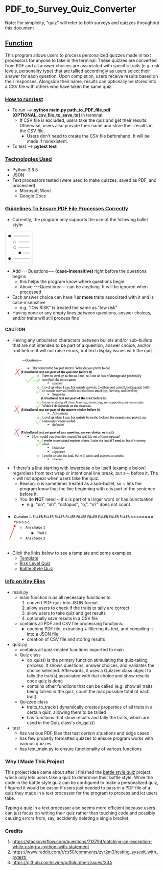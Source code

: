 # PDF_to_Survey_Quiz_Converter
Note: For simplicity, "quiz" will refer to both surveys and quizzes throughout this document

## <u>Function</u>
This program allows users to process personalized quizzes made in text processors for anyone to take in the terminal. These quizzes are converted from PDF and all answer choices are associated with specific traits (e.g. risk levels, personality type) that are tallied accordingly as users select their answer for each question. Upon completion, users receive results based on their responses. Alongside their name, results can optionally be stored into a CSV file with others who have taken the same quiz. 

### <u> How to run/test</u>
* To run --> <b>python main.py path_to_PDF_file.pdf [OPTIONAL_csv_file_to_save_to]</b> in terminal
    * If CSV file is excluded, users take the quiz and get their results. Otherwise, users also provide their name and store their results in the CSV file.
        * Users don't need to create the CSV file beforehand. It will be made if nonexistent.
* To test --> <b>pytest test</b>

### <u>Technologies Used</u>
* Python 3.8.5
* JSON
* Text processors tested (were used to make quizzes, saved as PDF, and processed)
    * Microsoft Word
    * Google Docs

### <u>Guidelines To Ensure PDF File Processes Correctly</u>
* Currently, the program only supports the use of the following bullet style:

<img src="README_assets/bullet_style.png" alt="Dark circle bullets with its next two sub-bullets" width=90>

* Add ---Questions--- <b>(case-insensitive)</b> right before the questions begins 
    * this helps the program know where questions begin
    * Above ---Questions--- can be anything. It will be ignored when processed
* Each answer choice can have <b>1 or more</b> traits associated with it and is case-insensitive 
    * e.g. "lOw RiSK" is treated the same as "low risk"
* Having none or any empty lines between questions, answer choices, and/or traits will still process fine

#### CAUTION
* Having any unbulleted characters between bullets and/or sub-bullets that are not intended to be part of a question, answer choice, and/or trait before it will not raise errors, but text display issues with the quiz

![Example of unbulleted character error](README_assets/unbulleted_item_err.png)

* If there's a line starting with lowercase o by itself (example below) regardless from text wrap or intentional line break, put a ~ before it. The ~ will not appear when users take the quiz. 
    * Reason: o is sometimes treated as a sub-bullet, so ~ lets the program know that the line beginning with o is part of the sentence before it.
    * You do <b>NOT</b> need ~ if o is part of a larger word or has punctuation 
        * e.g. "oo", "oh", "octopus", "o,", "o?" does not count

![Example of using ~o](README_assets/o_escape.png)

* Click the links below to see a template and some examples
    * [Template](README_assets/template.pdf)
    * [Risk Level Quiz](test/test_files/proper_format_quizzes/risk_level.pdf)
    * [Battle Style Quiz](test/test_files/proper_format_quizzes/battle_style.pdf)

### <u>Info on Key Files</u>
* main.py
    * main function runs all necessary functions to 
        1. convert PDF quiz into JSON format
        2. allow users to check if the traits to tally are correct
        3. allow users to take quiz and get results
        4. optionally save results in a CSV file
    * contains all PDF and CSV file processing functions:
        * opening PDF file, extracting + filtering its text, and compiling it into a JSON file
        * creation of CSV file and storing results
* quiz.py
    * contains all quiz-related functions imported to main
    * Quiz class
        * do_quiz() is the primary function stimulating the quiz-taking process. It shows questions, answer choices, and validates the choice selected. Afterwards, it uses a Quizzee class object to tally the trait(s) associated with that choice and show results once quiz is done
        * contains other functions that can be called (e.g. show all traits being tallied in the quiz, count the max possible total of each trait)
    * Quizzee class
        * traits_to_track() dynamically creates properties of all traits in a certain quiz, allowing them to be tallied
        * has functions that show results and tally the traits, which are used in the Quiz class's do_quiz()
* test
    * has various PDF files that test certain situations and edge cases
    * has few properly formatted quizzes to ensure program works with various quizzes 
    * has test_main.py to ensure functionality of various functions

### Why I Made This Project
This project idea came about after I finished the [battle style quiz](https://github.com/dnce17/battle_style_quiz) project, which only lets users take a quiz to determine their battle style. While the code in the battle style quiz can be configured to make a personalized quiz, I figured it would be easier if users just needed to pass in a PDF file of a quiz they made in a text processor for the program to process and let users take. 

Typing a quiz in a text processor also seems more efficient because users can just focus on writing their quiz rather than touching code and possibly causing errors from, say, accidently deleting a single bracket. 

### Credits
1) https://stackoverflow.com/questions/713794/catching-an-exception-while-using-a-python-with-statement
2) https://www.reddit.com/r/cs50/comments/zvr2m3/testing_sysexit_with_pytest/
3) https://github.com/jsvine/pdfplumber/issues/334